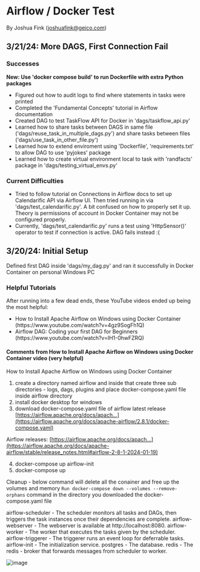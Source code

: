 # Airflow / Docker Test
By Joshua Fink (joshuafink@geico.com)

## 3/21/24: More DAGS, First Connection Fail

### Successes

**New: Use 'docker compose build' to run Dockerfile with extra Python packages**

<ul>
  <li> Figured out how to audit logs to find where statements in tasks were printed
  <li> Completed the 'Fundamental Concepts' tutorial in Airflow documentation </li>
  <li> Created DAG to test TaskFlow API for Docker in 'dags/taskflow_api.py' </li>
  <li> Learned how to share tasks between DAGS in same file ('dags/reuse_task_in_multiple_dags.py') and share tasks between files ('dags/use_task_in_other_file.py') </li>
  <li> Learned how to extend enviroment using 'Dockerfile', 'requirements.txt' to allow DAG to use 'pyjokes' package </li>
  <li> Learned how to create virtual environment local to task with 'randfacts' package in 'dags/testing_virtual_envs.py' </li>
</ul>

### Current Difficulties

<ul>
  <li> Tried to follow tutorial on Connections in Airflow docs to set up Calendarific API via Airflow UI. Then tried running in via 'dags/test_calendarific.py'. A bit confused on how to properly set it up. Theory is permissions of account in Docker Container may not be configured properly. </li>
  <li> Currently, 'dags/test_calendarific.py' runs a test using 'HttpSensor()' operator to test if connection is active. DAG fails instead :( </li>
</ul>



## 3/20/24: Initial Setup
Defined first DAG inside 'dags/my_dag.py' and ran it successfully in Docker Container on personal Windows PC

### Helpful Tutorials
After running into a few dead ends, these YouTube videos ended up being the most helpful:
<ul>
  <li> How to Install Apache Airflow on Windows using Docker Container (https://www.youtube.com/watch?v=4gz9SogFh1Q)
  <li> Airflow DAG: Coding your first DAG for Beginners (https://www.youtube.com/watch?v=IH1-0hwFZRQ) </li>
</ul>

#### Comments from How to Install Apache Airflow on Windows using Docker Container video (very helpful)
How to Install Apache Airflow on Windows using Docker Container 

1. create a directory named airflow and inside that create three sub directories - logs, dags, plugins and place docker-compose.yaml file inside airflow directory
2. install docker desktop for windows
3. download docker-compose.yaml file of airflow latest release
[https://airflow.apache.org/docs/apach...](https://airflow.apache.org/docs/apache-airflow/2.8.1/docker-compose.yaml)

Airflow releases: [https://airflow.apache.org/docs/apach...](https://airflow.apache.org/docs/apache-airflow/stable/release_notes.html#airflow-2-8-1-2024-01-19)

4. docker-compose up airflow-init
5. docker-compose up

Cleanup - below command will delete all the conainer and free up the volumes and memory
`Run docker-compose down --volumes --remove-orphans`
command in the directory you downloaded the docker-compose.yaml file

airflow-scheduler - The scheduler monitors all tasks and DAGs, then triggers the task instances once their dependencies are complete.
airflow-webserver - The webserver is available at http://localhost:8080.
airflow-worker - The worker that executes the tasks given by the scheduler.
airflow-triggerer - The triggerer runs an event loop for deferrable tasks.
airflow-init - The initialization service.
postgres - The database.
redis - The redis - broker that forwards messages from scheduler to worker.


![image](https://github.com/joshua-fink/airflowdockertest/assets/49216284/02b07ee2-0d8b-489d-9084-c078138b2d7c)

